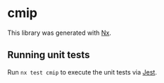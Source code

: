 # cmip

This library was generated with [Nx](https://nx.dev).

## Running unit tests

Run `nx test cmip` to execute the unit tests via [Jest](https://jestjs.io).
